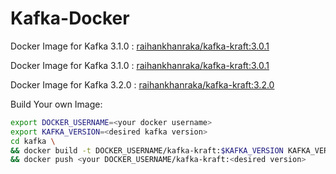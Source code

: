# Kafka-Docker

Docker Image for Kafka 3.1.0 : [raihankhanraka/kafka-kraft:3.0.1](https://hub.docker.com/layers/kafka-kraft/raihankhanraka/kafka-kraft/3.0.1/images/sha256-0c7cb9e152743a4be9289f1426756aa14728fa724b40cbee785e0ebac789a22e?context=repo)

Docker Image for Kafka 3.1.0 : [raihankhanraka/kafka-kraft:3.0.1](https://hub.docker.com/layers/kafka-kraft/raihankhanraka/kafka-kraft/3.0.1/images/sha256-0c7cb9e152743a4be9289f1426756aa14728fa724b40cbee785e0ebac789a22e?context=repo)

Docker Image for Kafka 3.2.0 : [raihankhanraka/kafka-kraft:3.2.0](https://hub.docker.com/layers/kafka-kraft/raihankhanraka/kafka-kraft/3.2.0/images/sha256-8a42f2447d38fc63d286563046726b8aee9c201f4dc8851abdff1814dd10fa5a?context=repo)

Build Your own Image:

```bash
export DOCKER_USERNAME=<your docker username>
export KAFKA_VERSION=<desired kafka version>
cd kafka \
&& docker build -t DOCKER_USERNAME/kafka-kraft:$KAFKA_VERSION KAFKA_VERSION=$KAFKA_VERSION . \
&& docker push <your DOCKER_USERNAME/kafka-kraft:<desired version>
```